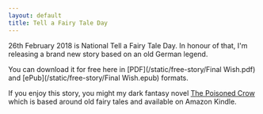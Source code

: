 ```yaml
---
layout: default
title: Tell a Fairy Tale Day
---
```


26th February 2018 is National Tell a Fairy Tale Day. In honour of that, I'm releasing a brand new story based on an old German legend.

You can download it for free here in [PDF](/static/free-story/Final Wish.pdf) and [ePub](/static/free-story/Final Wish.epub) formats.

If you enjoy this story, you might my dark fantasy novel [The Poisoned Crow](https://www.amazon.co.uk/Poisoned-Crow-Charlotte-Bond-ebook/dp/B01GP1GEGQ) which is based around old fairy tales and available on Amazon Kindle.